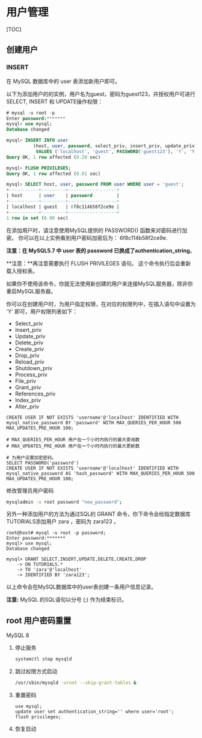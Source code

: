 # 用户管理

[TOC]

## 创建用户

### INSERT

在 MySQL 数据库中的 user 表添加新用户即可。

以下为添加用户的的实例，用户名为guest，密码为guest123，并授权用户可进行 SELECT, INSERT 和 UPDATE操作权限：
```sql
# mysql -u root -p
Enter password:*******
mysql> use mysql;
Database changed

mysql> INSERT INTO user 
          (host, user, password, select_priv, insert_priv, update_priv) 
           VALUES ('localhost', 'guest', PASSWORD('guest123'), 'Y', 'Y', 'Y');
Query OK, 1 row affected (0.20 sec)

mysql> FLUSH PRIVILEGES;
Query OK, 1 row affected (0.01 sec)

mysql> SELECT host, user, password FROM user WHERE user = 'guest';
+-----------+---------+------------------+
| host      | user    | password         |
+-----------+---------+------------------+
| localhost | guest   | 6f8c114b58f2ce9e |
+-----------+---------+------------------+
1 row in set (0.00 sec)
```

 在添加用户时，请注意使用MySQL提供的 PASSWORD() 函数来对密码进行加密。 你可以在以上实例看到用户密码加密后为： 6f8c114b58f2ce9e. 

**注意：**在 MySQL5.7 中 user 表的 password 已换成了**authentication_string**。

**注意：**再注意需要执行 FLUSH PRIVILEGES 语句。 这个命令执行后会重新载入授权表。

如果你不使用该命令，你就无法使用新创建的用户来连接MySQL服务器，除非你重启MySQL服务器。 

你可以在创建用户时，为用户指定权限，在对应的权限列中，在插入语句中设置为 'Y' 即可，用户权限列表如下：

- Select_priv
- Insert_priv
- Update_priv
- Delete_priv
- Create_priv
- Drop_priv
- Reload_priv
- Shutdown_priv
- Process_priv
- File_priv
- Grant_priv
- References_priv
- Index_priv
- Alter_priv



```mysql
CREATE USER IF NOT EXISTS 'username'@'localhost' IDENTIFIED WITH mysql_native_password BY 'password' WITH MAX_QUERIES_PER_HOUR 500 MAX_UPDATES_PRE_HOUR 100;

# MAX_QUERIES_PER_HOUR 用户在一个小时内执行的最大查询数
# MAX_UPDATES_PRE_HOUR 用户在一个小时内执行的最大更新数

# 为用户设置加密密码。
SELECT PASSWORD('password')
CREATE USER IF NOT EXISTS 'username'@'localhost' IDENTIFIED WITH mysql_native_password AS 'hash_password' WITH MAX_QUERIES_PER_HOUR 500 MAX_UPDATES_PRE_HOUR 100;
```
修改管理员用户密码
```bash
mysqladmin -u root password "new_password";
```



 


 另外一种添加用户的方法为通过SQL的 GRANT 命令，你下命令会给指定数据库TUTORIALS添加用户 zara ，密码为 zara123 。

```
root@host# mysql -u root -p password;
Enter password:*******
mysql> use mysql;
Database changed

mysql> GRANT SELECT,INSERT,UPDATE,DELETE,CREATE,DROP
    -> ON TUTORIALS.*
    -> TO 'zara'@'localhost'
    -> IDENTIFIED BY 'zara123';
```

 以上命令会在MySQL数据库中的user表创建一条用户信息记录。 

 **注意:** MySQL 的SQL语句以分号 (;) 作为结束标识。 

## root 用户密码重置

MySQL 8

1. 停止服务

   ```bash
   systemctl stop mysqld
   ```

2. 跳过权限方式启动

   ```bash
   /usr/sbin/mysqld -uroot --skip-grant-tables &
   ```

3. 重置密码

   ```mariadb
   use mysql;
   update user set authentication_string='' where user='root';
   flush privileges;
   ```

4. 恢复启动